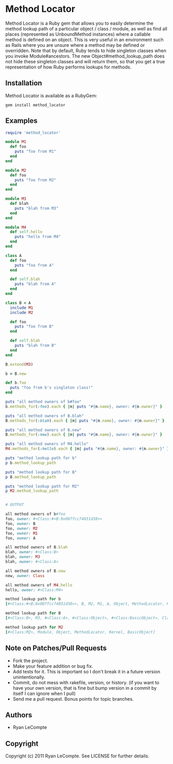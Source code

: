 # Method Locator

Method Locator is a Ruby gem that allows you to easily determine the method lookup path of a particular
object / class / module, as well as find all places (represented as UnboundMethod instances) where
a callable method is defined on an object. This is very useful in an environment such as Rails where
you are unsure where a method may be defined or overridden. Note that by default, Ruby tends to hide
singleton classes when you invoke Module#ancestors. The new Object#method_lookup_path does not hide
these singleton classes and will return them, so that you get a true representation of how Ruby
performs lookups for methods.

## Installation

Method Locator is available as a RubyGem:

    gem install method_locator

## Examples

```ruby
require 'method_locator'

module M1
  def foo
    puts "foo from M1"
  end
end

module M2
  def foo
    puts "foo from M2"
  end
end

module M3
  def blah
    puts "blah from M3"
  end
end

module M4
  def self.hello
    puts "hello from M4"
  end
end

class A
  def foo
    puts "foo from A"
  end

  def self.blah
    puts "blah from A"
  end
end

class B < A
  include M1
  include M2

  def foo
    puts "foo from B"
  end

  def self.blah
    puts "blah from B"
  end
end

B.extend(M3)

b = B.new

def b.foo
  puts "foo from b's singleton class!"
end

puts "all method owners of b#foo"
b.methods_for(:foo).each { |m| puts "#{m.name}, owner: #{m.owner}" }

puts "all method owners of B.blah"
B.methods_for(:blah).each { |m| puts "#{m.name}, owner: #{m.owner}" }

puts "all method owners of B.new"
B.methods_for(:new).each { |m| puts "#{m.name}, owner: #{m.owner}" }

puts "all method owners of M4.hello"
M4.methods_for(:hello).each { |m| puts "#{m.name}, owner: #{m.owner}" }

puts "method lookup path for b"
p b.method_lookup_path

puts "method lookup path for B"
p B.method_lookup_path

puts "method lookup path for M2"
p M2.method_lookup_path


# OUTPUT

all method owners of b#foo
foo, owner: #<Class:#<B:0x007fcc74031d38>>
foo, owner: B
foo, owner: M2
foo, owner: M1
foo, owner: A

all method owners of B.blah
blah, owner: #<Class:B>
blah, owner: M3
blah, owner: #<Class:A>

all method owners of B.new
new, owner: Class

all method owners of M4.hello
hello, owner: #<Class:M4>

method lookup path for b
[#<Class:#<B:0x007fcc74031d38>>, B, M2, M1, A, Object, MethodLocator, Kernel, BasicObject]

method lookup path for B
[#<Class:B>, M3, #<Class:A>, #<Class:Object>, #<Class:BasicObject>, Class, Module, Object, MethodLocator, Kernel, BasicObject]

method lookup path for M2
[#<Class:M2>, Module, Object, MethodLocator, Kernel, BasicObject]
```

## Note on Patches/Pull Requests

* Fork the project.
* Make your feature addition or bug fix.
* Add tests for it. This is important so I don't break it in a future version unintentionally.
* Commit, do not mess with rakefile, version, or history. (if you want to have your own version, that is fine but bump version in a commit by itself I can ignore when I pull)
* Send me a pull request. Bonus points for topic branches.

## Authors

* Ryan LeCompte

## Copyright

Copyright (c) 2011 Ryan LeCompte. See LICENSE for
further details.